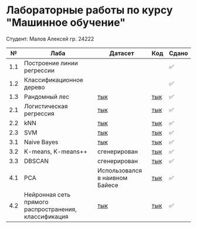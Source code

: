 # Лабораторные работы по курсу "Машинное обучение"
Студент: Малов Алексей гр. 24222

| № | Лаба | Датасет | Код | Сдано |
|----------|----------|----------|----------|----------|
| 1.1 |  Построение линии регрессии | | | ✅
| 1.2 | Классификационное дерево | | | ✅
| 1.3 | Рандомный лес   | [тык](https://www.kaggle.com/datasets/elikplim/car-evaluation-data-set) | [тык](https://github.com/L3XxXa/ml-mag/blob/main/Random%20forest/random_forest.ipynb) | ✅
| 2.1 | Логистическая регрессия | [тык](https://www.kaggle.com/code/prashant111/eda-logistic-regression-pca?select=adult.csv) | [тык](https://github.com/L3XxXa/ml-mag/blob/main/Logistic%20regression/logistic_regression.ipynb) | ✅
| 2.2 | kNN | [тык](https://github.com/L3XxXa/ml-mag/blob/main/kNN/Iris.csv) | [тык](https://github.com/L3XxXa/ml-mag/blob/main/kNN/kNN.ipynb) | ✅
| 2.3 | SVM | [тык](https://github.com/L3XxXa/ml-mag/blob/main/SVM/heart_failure.csv) | [тык](https://github.com/L3XxXa/ml-mag/blob/main/SVM/svm.ipynb) | ✅
| 3.1 | Naive Bayes | [тык](https://www.kaggle.com/code/prashant111/eda-logistic-regression-pca?select=adult.csv) | [тык](https://github.com/L3XxXa/ml-mag/blob/main/Naive%20Bayes%20and%20PCA/naive_bayes_pca.ipynb) | ✅
| 3.2 | K-means, K-means++ | сгенерирован | [тык](https://github.com/L3XxXa/ml-mag/tree/main/K%20means%2C%20K%20means%20%2B%2B) | ✅
| 3.3 | DBSCAN | сгенерирован | [тык](https://github.com/L3XxXa/ml-mag/blob/main/DBSCAN/DBSCAN.ipynb) | ✅
| 4.1 | PCA | Использовался в наивном Байесе | [тык](https://github.com/L3XxXa/ml-mag/blob/main/Naive%20Bayes%20and%20PCA/naive_bayes_pca.ipynb) | ✅
| 4.2 |  Нейронная сеть прямого распространения, классификация | [тык](https://www.kaggle.com/code/prashant111/eda-logistic-regression-pca?select=adult.csv) | [тык](https://github.com/L3XxXa/ml-mag/blob/main/NN%20Classification/nn_classification.ipynb) | ✅
